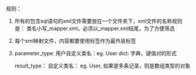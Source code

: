 规则：
1. 所有的包含sql语句的xml文件需要放在一个文件夹下，xml文件的名称规则是： 类名小写_mapper.xml，必须以_mapper.xml结尾，为了方便筛选
2. 每个xml映射文件，内容都要使用<mapper>标签作为最外层标签

3. parameter_type:
    用户自定义类名：eg. User
    dict: 字典，键值对的形式

   result_type：
    自定义类名： eg. User, 如果是多条记录，则是数组类型的对象

